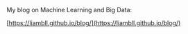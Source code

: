 My blog on Machine Learning and Big Data:

[https://liambll.github.io/blog/](https://liambll.github.io/blog/)
